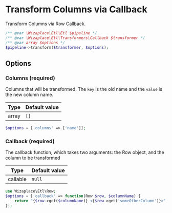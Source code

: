 # Transform Columns via Callback

Transform Columns via Row Callback.

```php
/** @var \Wizaplace\Etl\Etl $pipeline */
/** @var \Wizaplace\Etl\Transformers\Callback $transformer */
/** @var array $options */
$pipeline->transform($transformer, $options);
```


## Options

### Columns (required)
Columns that will be transformed. The `key` is the old name and the `value` is the new column name.

| Type | Default value |
|----- | ------------- |
| array | `[]` |

```php
$options = ['columns' => ['name']];
```

### Callback (required)
The callback function, which takes two arguments: the Row object, and the column to be transformed

| Type     | Default value |
|--------- | ------------- |
| callable | `null`        |

```php
use Wizaplace\Etl\Row;
$options = ['callback' => function(Row $row, $columnName) {
    return "{$row->get($columnName)} <{$row->get('someOtherColumn')}>";
}];
```
